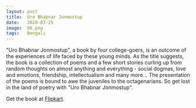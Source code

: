 ```yaml
---
layout: post
title:  Uro Bhabnar Jonmostup
date:   2020-03-25
image:  06.png
tags:   Bengali
---
```

"Uro Bhabnar Jonmostup", a book by four college-goers, is an outcome of the experiences of life faced by these young minds. As the title suggests, the book is a collection of poems and a few short stories curling up from random thoughts on almost anything and everything - social dogmas, love and emotions, friendship, intellectualism and many more... The presentation of the poems is bound to awe the juveniles to the octagenarians. So get lost in the land of poetry with "Uro Bhabnar Jonmostup".

Get the book at [Flipkart](https://www.flipkart.com/uro-bhabnar-jonmostup/p/itmabded3301f819).
